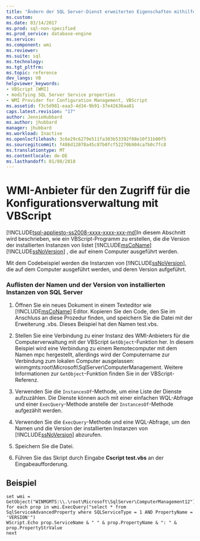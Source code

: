 ```yaml
---
title: "Ändern der SQL Server-Dienst erweiterten Eigenschaften mithilfe von VBScript | Microsoft Docs"
ms.custom: 
ms.date: 03/14/2017
ms.prod: sql-non-specified
ms.prod_service: database-engine
ms.service: 
ms.component: wmi
ms.reviewer: 
ms.suite: sql
ms.technology: 
ms.tgt_pltfrm: 
ms.topic: reference
dev_langs: VB
helpviewer_keywords:
- VBScript [WMI]
- modifying SQL Server Service properties
- WMI Provider for Configuration Management, VBScript
ms.assetid: f3c5d981-eaa3-4d34-9b91-37e42636aa81
caps.latest.revision: "17"
author: JennieHubbard
ms.author: jhubbard
manager: jhubbard
ms.workload: Inactive
ms.openlocfilehash: 3c6e29c6279e511fa303b53392f08e10f31b00f5
ms.sourcegitcommit: f486d12078a45c87b0fcf52270b904ca7b0c7fc8
ms.translationtype: MT
ms.contentlocale: de-DE
ms.lasthandoff: 01/08/2018
---
```

# <a name="access-wmi-provider-for-configuration-management-using-vbscript"></a>WMI-Anbieter für den Zugriff für die Konfigurationsverwaltung mit VBScript
[!INCLUDE[tsql-appliesto-ss2008-xxxx-xxxx-xxx-md](../../includes/tsql-appliesto-ss2008-xxxx-xxxx-xxx-md.md)]In diesem Abschnitt wird beschrieben, wie ein VBScript-Programm zu erstellen, die die Version der installierten Instanzen von listet [!INCLUDE[msCoName](../../includes/msconame-md.md)] [!INCLUDE[ssNoVersion](../../includes/ssnoversion-md.md)] , die auf einem Computer ausgeführt werden.  
  
 Mit dem Codebeispiel werden die Instanzen von [!INCLUDE[ssNoVersion](../../includes/ssnoversion-md.md)], die auf dem Computer ausgeführt werden, und deren Version aufgeführt.  
  
### <a name="listing-name-and-version-of-installed-instances-of-sql-server"></a>Auflisten der Namen und der Version von installierten Instanzen von SQL Server  
  
1.  Öffnen Sie ein neues Dokument in einem Texteditor wie [!INCLUDE[msCoName](../../includes/msconame-md.md)] Editor. Kopieren Sie den Code, den Sie im Anschluss an diese Prozedur finden, und speichern Sie die Datei mit der Erweiterung .vbs. Dieses Beispiel hat den Namen test.vbs.  
  
2.  Stellen Sie eine Verbindung zu einer Instanz des WMI-Anbieters für die Computerverwaltung mit der VBScript `GetObject`-Funktion her. In diesem Beispiel wird eine Verbindung zu einem Remotecomputer mit dem Namen mpc hergestellt, allerdings wird der Computername zur Verbindung zum lokalen Computer ausgelassen: winmgmts:root\Microsoft\SqlServer\ComputerManagement. Weitere Informationen zur `GetObject`-Funktion finden Sie in der VBScript-Referenz.  
  
3.  Verwenden Sie die `InstancesOf`-Methode, um eine Liste der Dienste aufzuzählen. Die Dienste können auch mit einer einfachen WQL-Abfrage und einer `ExecQuery`-Methode anstelle der `InstancesOf`-Methode aufgezählt werden.  
  
4.  Verwenden Sie die `ExecQuery`-Methode und eine WQL-Abfrage, um den Namen und die Version der installierten Instanzen von [!INCLUDE[ssNoVersion](../../includes/ssnoversion-md.md)] abzurufen.  
  
5.  Speichern Sie die Datei.  
  
6.  Führen Sie das Skript durch Eingabe **Cscript test.vbs** an der Eingabeaufforderung.  
  
## <a name="example"></a>Beispiel  
  
```  
set wmi = GetObject("WINMGMTS:\\.\root\Microsoft\SqlServer\ComputerManagement12")  
for each prop in wmi.ExecQuery("select * from SqlServiceAdvancedProperty where SQLServiceType = 1 AND PropertyName = 'VERSION'")  
WScript.Echo prop.ServiceName & " " & prop.PropertyName & ": " & prop.PropertyStrValue  
next  
```  
  
  
